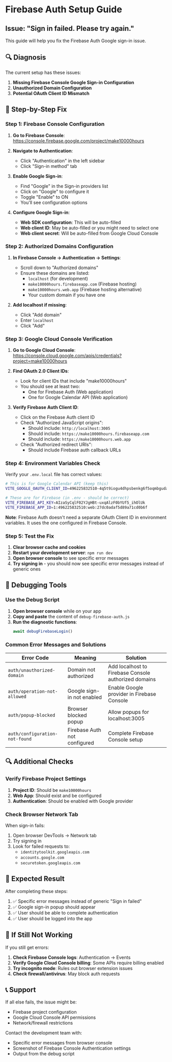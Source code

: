 # Firebase Auth Setup Guide

## Issue: "Sign in failed. Please try again."

This guide will help you fix the Firebase Auth Google sign-in issue.

## 🔍 Diagnosis

The current setup has these issues:
1. **Missing Firebase Console Google Sign-in Configuration**
2. **Unauthorized Domain Configuration**
3. **Potential OAuth Client ID Mismatch**

## 🔧 Step-by-Step Fix

### Step 1: Firebase Console Configuration

1. **Go to Firebase Console**: https://console.firebase.google.com/project/make10000hours

2. **Navigate to Authentication**:
   - Click "Authentication" in the left sidebar
   - Click "Sign-in method" tab

3. **Enable Google Sign-in**:
   - Find "Google" in the Sign-in providers list
   - Click on "Google" to configure it
   - Toggle "Enable" to ON
   - You'll see configuration options

4. **Configure Google Sign-in**:
   - **Web SDK configuration**: This will be auto-filled
   - **Web client ID**: May be auto-filled or you might need to select one
   - **Web client secret**: Will be auto-filled from Google Cloud Console

### Step 2: Authorized Domains Configuration

1. **In Firebase Console → Authentication → Settings**:
   - Scroll down to "Authorized domains"
   - Ensure these domains are listed:
     - `localhost` (for development)
     - `make10000hours.firebaseapp.com` (Firebase hosting)
     - `make10000hours.web.app` (Firebase hosting alternative)
     - Your custom domain if you have one

2. **Add localhost if missing**:
   - Click "Add domain"
   - Enter `localhost`
   - Click "Add"

### Step 3: Google Cloud Console Verification

1. **Go to Google Cloud Console**: https://console.cloud.google.com/apis/credentials?project=make10000hours

2. **Find OAuth 2.0 Client IDs**:
   - Look for client IDs that include "make10000hours"
   - You should see at least two:
     - One for Firebase Auth (Web application)
     - One for Google Calendar API (Web application)

3. **Verify Firebase Auth Client ID**:
   - Click on the Firebase Auth client ID
   - Check "Authorized JavaScript origins":
     - Should include: `http://localhost:3005`
     - Should include: `https://make10000hours.firebaseapp.com`
     - Should include: `https://make10000hours.web.app`
   - Check "Authorized redirect URIs":
     - Should include Firebase auth callback URLs

### Step 4: Environment Variables Check

Verify your `.env.local` file has correct values:

```bash
# This is for Google Calendar API (keep this)
VITE_GOOGLE_OAUTH_CLIENT_ID=496225832510-4q5t9iogu4dhpsbenkg6f5oqmbgudae8.apps.googleusercontent.com

# These are for Firebase (in .env - should be correct)
VITE_FIREBASE_API_KEY=AIzaSyCqlF02YJgHBt-uxqAlzF0bYUf5_ihOlUk
VITE_FIREBASE_APP_ID=1:496225832510:web:27dc0adaf5d89a71cd0b6f
```

**Note**: Firebase Auth doesn't need a separate OAuth Client ID in environment variables. It uses the one configured in Firebase Console.

### Step 5: Test the Fix

1. **Clear browser cache and cookies**
2. **Restart your development server**: `npm run dev`
3. **Open browser console** to see specific error messages
4. **Try signing in** - you should now see specific error messages instead of generic ones

## 🐛 Debugging Tools

### Use the Debug Script

1. **Open browser console** while on your app
2. **Copy and paste** the content of `debug-firebase-auth.js`
3. **Run the diagnostic functions**:
   ```javascript
   await debugFirebaseLogin()
   ```

### Common Error Messages and Solutions

| Error Code | Meaning | Solution |
|------------|---------|----------|
| `auth/unauthorized-domain` | Domain not authorized | Add localhost to Firebase Console authorized domains |
| `auth/operation-not-allowed` | Google sign-in not enabled | Enable Google provider in Firebase Console |
| `auth/popup-blocked` | Browser blocked popup | Allow popups for localhost:3005 |
| `auth/configuration-not-found` | Firebase Auth not configured | Complete Firebase Console setup |

## 🔍 Additional Checks

### Verify Firebase Project Settings

1. **Project ID**: Should be `make10000hours`
2. **Web App**: Should exist and be configured
3. **Authentication**: Should be enabled with Google provider

### Check Browser Network Tab

When sign-in fails:
1. Open browser DevTools → Network tab
2. Try signing in
3. Look for failed requests to:
   - `identitytoolkit.googleapis.com`
   - `accounts.google.com`
   - `securetoken.googleapis.com`

## 🎯 Expected Result

After completing these steps:
1. ✅ Specific error messages instead of generic "Sign in failed"
2. ✅ Google sign-in popup should appear
3. ✅ User should be able to complete authentication
4. ✅ User should be logged into the app

## 🚨 If Still Not Working

If you still get errors:
1. **Check Firebase Console logs**: Authentication → Events
2. **Verify Google Cloud Console billing**: Some APIs require billing enabled
3. **Try incognito mode**: Rules out browser extension issues
4. **Check firewall/antivirus**: May block auth requests

## 📞 Support

If all else fails, the issue might be:
- Firebase project configuration
- Google Cloud Console API permissions
- Network/firewall restrictions

Contact the development team with:
- Specific error messages from browser console
- Screenshot of Firebase Console Authentication settings
- Output from the debug script